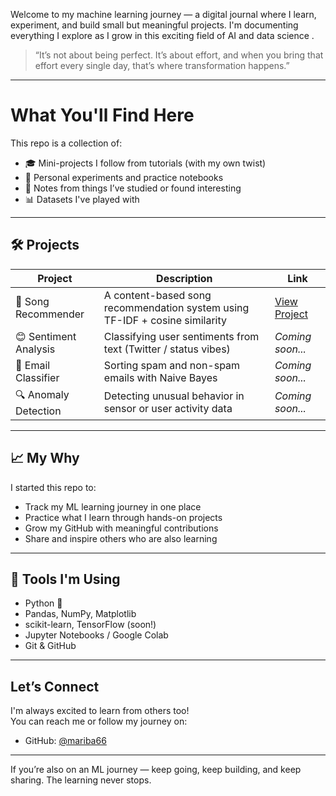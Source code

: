 Welcome to my machine learning journey — a digital journal where I learn, experiment, and build small but meaningful projects. I'm documenting everything I explore as I grow in this exciting field of AI and data science .

> “It’s not about being perfect. It’s about effort, and when you bring that effort every single day, that’s where transformation happens.” 

---

# What You'll Find Here

This repo is a collection of:
- 🎓 Mini-projects I follow from tutorials (with my own twist)
- 🧪 Personal experiments and practice notebooks
- 📘 Notes from things I’ve studied or found interesting
- 📊 Datasets I've played with

---

## 🛠️ Projects

| Project | Description | Link |
|--------|-------------|------|
| 🎵 Song Recommender | A content-based song recommendation system using TF-IDF + cosine similarity | [View Project](./project1_song_recommender/README.md) |
| 😊 Sentiment Analysis | Classifying user sentiments from text (Twitter / status vibes) | *Coming soon...* |
| 📧 Email Classifier | Sorting spam and non-spam emails with Naive Bayes | *Coming soon...* |
| 🔍 Anomaly Detection | Detecting unusual behavior in sensor or user activity data | *Coming soon...* |

---

## 📈 My Why

I started this repo to:
- Track my ML learning journey in one place
- Practice what I learn through hands-on projects
- Grow my GitHub with meaningful contributions
- Share and inspire others who are also learning 

---

## 🧰 Tools I'm Using

- Python 🐍
- Pandas, NumPy, Matplotlib
- scikit-learn, TensorFlow (soon!)
- Jupyter Notebooks / Google Colab
- Git & GitHub

---

##  Let’s Connect

I'm always excited to learn from others too!  
You can reach me or follow my journey on:
- GitHub: [@mariba66](https://github.com/mariba66)

---

 If you’re also on an ML journey — keep going, keep building, and keep sharing. The learning never stops.


